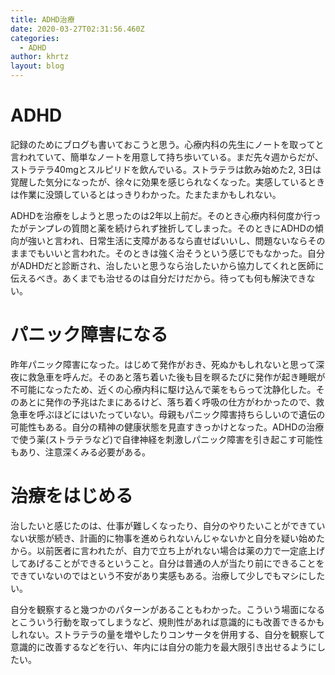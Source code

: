 ```yaml
---
title: ADHD治療
date: 2020-03-27T02:31:56.460Z
categories:
  - ADHD
author: khrtz
layout: blog
---
```

# ADHD

記録のためにブログも書いておこうと思う。心療内科の先生にノートを取ってと言われていて、簡単なノートを用意して持ち歩いている。まだ先々週からだが、ストラテラ40mgとスルピリドを飲んでいる。ストラテラは飲み始めた2, 3日は覚醒した気分になったが、徐々に効果を感じられなくなった。実感しているときは作業に没頭しているとはっきりわかった。たまたまかもしれない。

ADHDを治療をしようと思ったのは2年以上前だ。そのとき心療内科何度か行ったがテンプレの質問と薬を続けられず挫折してしまった。そのときにADHDの傾向が強いと言われ、日常生活に支障があるなら直せばいいし、問題ないならそのままでもいいと言われた。そのときは強く治そうという感じでもなかった。自分がADHDだと診断され、治したいと思うなら治したいから協力してくれと医師に伝えるべき。あくまでも治せるのは自分だけだから。待っても何も解決できない。

# パニック障害になる

昨年パニック障害になった。はじめて発作がおき、死ぬかもしれないと思って深夜に救急車を呼んだ。そのあと落ち着いた後も目を瞑るたびに発作が起き睡眠が不可能になったため、近くの心療内科に駆け込んで薬をもらって沈静化した。そのあとに発作の予兆はたまにあるけど、落ち着く呼吸の仕方がわかったので、救急車を呼ぶほどにはいたっていない。母親もパニック障害持ちらしいので遺伝の可能性もある。自分の精神の健康状態を見直すきっかけとなった。ADHDの治療で使う薬(ストラテラなど)で自律神経を刺激しパニック障害を引き起こす可能性もあり、注意深くみる必要がある。

# 治療をはじめる

治したいと感じたのは、仕事が難しくなったり、自分のやりたいことができていない状態が続き、計画的に物事を進められないんじゃないかと自分を疑い始めたから。以前医者に言われたが、自力で立ち上がれない場合は薬の力で一定底上げしてあげることができるということ。自分は普通の人が当たり前にできることをできていないのではという不安があり実感もある。治療して少しでもマシにしたい。

自分を観察すると幾つかのパターンがあることもわかった。こういう場面になるとこういう行動を取ってしまうなど、規則性があれば意識的にも改善できるかもしれない。ストラテラの量を増やしたりコンサータを併用する、自分を観察して意識的に改善するなどを行い、年内には自分の能力を最大限引き出せるようにしたい。

